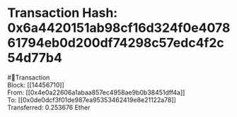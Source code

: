 
Transaction Hash: 0x6a4420151ab98cf16d324f0e407861794eb0d200df74298c57edc4f2c54d77b4
====================================================================================
  
#💸Transaction  
Block: [[14456710]]  
From: [[0x4e0a22606a1abaa857ec4958ae9b0b38451dff4a]]  
To: [[0x0de0dcf3f01de987ea95353462419e8e21122a78]]  
Transferred: 0.253676 Ether